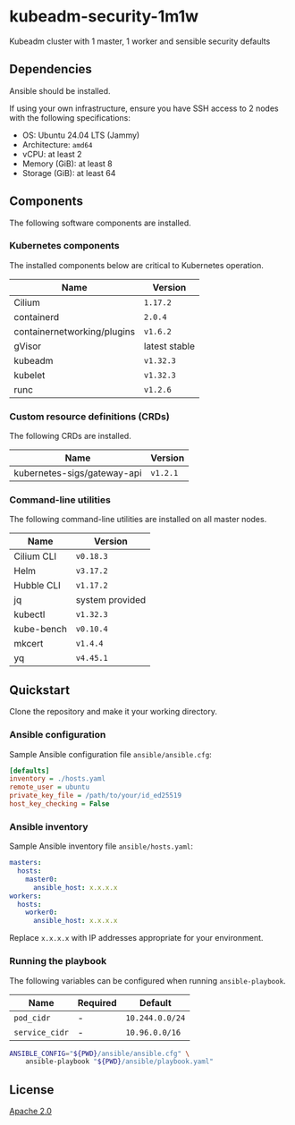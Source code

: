 # kubeadm-security-1m1w

Kubeadm cluster with 1 master, 1 worker and sensible security defaults

## Dependencies

Ansible should be installed.

If using your own infrastructure, ensure you have SSH access to 2 nodes with the following specifications:

- OS: Ubuntu 24.04 LTS \(Jammy\)
- Architecture: `amd64`
- vCPU: at least 2
- Memory \(GiB\): at least 8
- Storage \(GiB\): at least 64

## Components

The following software components are installed.

### Kubernetes components

The installed components below are critical to Kubernetes operation.

| Name | Version |
| --- | --- |
| Cilium | `1.17.2` |
| containerd | `2.0.4` |
| containernetworking/plugins | `v1.6.2` |
| gVisor | latest stable |
| kubeadm | `v1.32.3` |
| kubelet | `v1.32.3` |
| runc | `v1.2.6` |

### Custom resource definitions \(CRDs\)

The following CRDs are installed.

| Name | Version |
| --- | --- |
| kubernetes-sigs/gateway-api | `v1.2.1` |

### Command-line utilities

The following command-line utilities are installed on all master nodes.

| Name | Version |
| --- | --- |
| Cilium CLI | `v0.18.3` |
| Helm | `v3.17.2` |
| Hubble CLI | `v1.17.2` |
| jq | system provided |
| kubectl | `v1.32.3` |
| kube-bench | `v0.10.4` |
| mkcert | `v1.4.4` |
| yq | `v4.45.1` |

## Quickstart

Clone the repository and make it your working directory.

### Ansible configuration

Sample Ansible configuration file `ansible/ansible.cfg`:

```ini
[defaults]
inventory = ./hosts.yaml
remote_user = ubuntu
private_key_file = /path/to/your/id_ed25519
host_key_checking = False
```

### Ansible inventory

Sample Ansible inventory file `ansible/hosts.yaml`:

```yaml
masters:
  hosts:
    master0:
      ansible_host: x.x.x.x
workers:
  hosts:
    worker0:
      ansible_host: x.x.x.x
```

Replace `x.x.x.x` with IP addresses appropriate for your environment.

### Running the playbook

The following variables can be configured when running `ansible-playbook`.

| Name | Required | Default |
| --- | --- | --- |
| `pod_cidr` | - | `10.244.0.0/24` |
| `service_cidr` | - | `10.96.0.0/16` |

```bash
ANSIBLE_CONFIG="${PWD}/ansible/ansible.cfg" \
    ansible-playbook "${PWD}/ansible/playbook.yaml"
```

## License

[Apache 2.0](./LICENSE)

